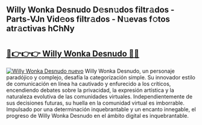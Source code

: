 ## Willy Wonka Desnudo D𝚎sn𝚞dos filtr𝚊dos - Parts-VJn Vid𝚎os filtr𝚊dos - N𝚞evas f𝚘tos atr𝚊ctivas hChNy

# <h2><a href="http://mb92ar.tromn.icu/?c=Willy+Wonka+Desnudo">🔗👉👉👉 Willy Wonka Desnudo 🔗🔗</a></h2>

[![Willy Wonka Desnudo nuevo](https://i.imgur.com/pEAQMta.gif)](http://mb92ar.tromn.icu/?c=Willy+Wonka+Desnudo)
Willy Wonka Desnudo, un personaje paradójico y complejo, desafía la categorización simple. Su innovador estilo de comunicación en línea ha cautivado y enfurecido a los críticos, encendiendo debates sobre la privacidad, la expresión artística y la naturaleza evolutiva de las comunidades virtuales. Independientemente de sus decisiones futuras, su huella en la comunidad virtual es imborrable. Impulsado por una determinación inquebrantable y un encanto innegable, el progreso de Willy Wonka Desnudo en el ámbito digital es inquebrantable.
